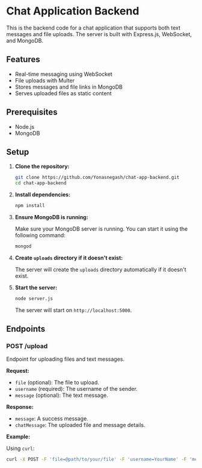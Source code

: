 # Chat Application Backend

This is the backend code for a chat application that supports both text messages and file uploads. The server is built with Express.js, WebSocket, and MongoDB.

## Features

- Real-time messaging using WebSocket
- File uploads with Multer
- Stores messages and file links in MongoDB
- Serves uploaded files as static content

## Prerequisites

- Node.js
- MongoDB

## Setup

1. **Clone the repository:**

   ```bash
   git clone https://github.com/Yonasnegash/chat-app-backend.git
   cd chat-app-backend
   ```

2. **Install dependencies:**

   ```bash
   npm install
   ```

3. **Ensure MongoDB is running:**

   Make sure your MongoDB server is running. You can start it using the following command:

   ```bash
   mongod
   ```

4. **Create `uploads` directory if it doesn't exist:**

   The server will create the `uploads` directory automatically if it doesn't exist.

5. **Start the server:**

   ```bash
   node server.js
   ```

   The server will start on `http://localhost:5000`.

## Endpoints

### POST /upload

Endpoint for uploading files and text messages.

**Request:**

- `file` (optional): The file to upload.
- `username` (required): The username of the sender.
- `message` (optional): The text message.

**Response:**

- `message`: A success message.
- `chatMessage`: The uploaded file and message details.

**Example:**

Using `curl`:

```bash
curl -X POST -F 'file=@path/to/your/file' -F 'username=YourName' -F 'message=Hello' http://localhost:5000/send
```
